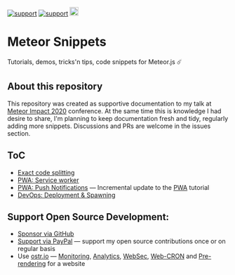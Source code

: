 [![support](https://img.shields.io/badge/support-GitHub-white)](https://github.com/sponsors/dr-dimitru)
[![support](https://img.shields.io/badge/support-PayPal-white)](https://paypal.me/veliovgroup)
<a href="https://ostr.io/info/built-by-developers-for-developers">
  <img src="https://ostr.io/apple-touch-icon-60x60.png" height="20">
</a>

# Meteor Snippets

Tutorials, demos, tricks'n tips, code snippets for Meteor.js ☄️

## About this repository

This repository was created as supportive documentation to my talk at [Meteor Impact 2020](https://impact.meteor.com) conference. At the same time this is knowledge I had desire to share, I'm planning to keep documentation fresh and tidy, regularly adding more snippets. Discussions and PRs are welcome in the issues section.

## ToC

- [Exact code splitting](https://github.com/veliovgroup/meteor-snippets/tree/main/exact-code-splitting#meteorjs-exact-code-splitting)
- [PWA: Service worker](https://github.com/veliovgroup/meteor-snippets/tree/main/pwa#pwa)
- [PWA: Push Notifications](https://github.com/veliovgroup/meteor-snippets/tree/main/pwa-push-notifications) — Incremental update to the [PWA](https://github.com/veliovgroup/meteor-snippets/tree/main/pwa#pwa) tutorial
- [DevOps: Deployment & Spawning](https://github.com/veliovgroup/meteor-snippets/tree/main/devops)

## Support Open Source Development:

- [Sponsor via GitHub](https://github.com/sponsors/dr-dimitru)
- [Support via PayPal](https://paypal.me/veliovgroup) — support my open source contributions once or on regular basis
- Use [ostr.io](https://ostr.io) — [Monitoring](https://snmp-monitoring.com), [Analytics](https://ostr.io/info/web-analytics), [WebSec](https://domain-protection.info), [Web-CRON](https://web-cron.info) and [Pre-rendering](https://prerendering.com) for a website
